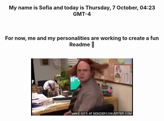 


<div align="center">
<h3 >My name is Sofia and today is Thursday, 7 October, 04:23 GMT-4</h3><br>
<h3 >For now, me and my personalities are working to create a fun Readme 👋
</h3><br>
<img src='img/dwight.gif' alt='working...'/>
</div>
